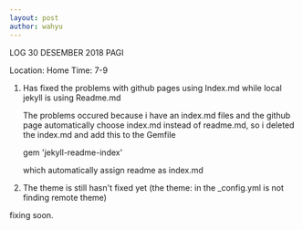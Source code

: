 ```yaml
---
layout: post
author: wahyu
---
```



 LOG 30 DESEMBER 2018 PAGI

Location: Home
Time: 7-9

1. Has fixed the problems with github pages using Index.md while local jekyll is using Readme.md

   The problems occured because i have an index.md files and the github page automatically choose
   index.md instead of readme.md, so i deleted the index.md and add this to the Gemfile
	
	gem 'jekyll-readme-index'

   which automatically assign readme as index.md






2. The theme is still hasn't fixed yet (the theme: in the _config.yml is not finding remote theme)

fixing soon.
